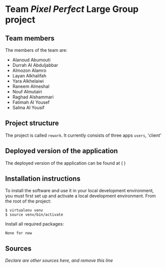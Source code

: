 # Team *Pixel Perfect* Large Group project

## Team members
The members of the team are:
- Alanoud Abumouti
- Durrah Al Abduljabbar
- Almozon Alamro
- Layan Alkhalifah
- Yara Alkhelaiwi
- Raneem Almeshal
- Nouf Almutairi
- Raghad Alshammari
- Fatimah Al Yousef
- Salma Al Yousif

## Project structure
The project is called `rework`.  It currently consists of three apps `users`, 'client'

## Deployed version of the application
The deployed version of the application can be found at ( )

## Installation instructions
To install the software and use it in your local development environment, you must first set up and activate a local development environment.  From the root of the project:

```
$ virtualenv venv
$ source venv/bin/activate
```

Install all required packages:

```
None for now
```

## Sources
*Declare are other sources here, and remove this line*
